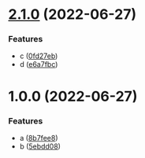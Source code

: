 # [2.1.0](https://github.com/axelthat/changelog-test/compare/v1.0.0...v2.1.0) (2022-06-27)


### Features

* c ([0fd27eb](https://github.com/axelthat/changelog-test/commit/0fd27ebc70912257505a5a8b4caf323ef6ac24d0))
* d ([e6a7fbc](https://github.com/axelthat/changelog-test/commit/e6a7fbc7851cab9908f782e2d7b84997194e141d))



# 1.0.0 (2022-06-27)


### Features

* a ([8b7fee8](https://github.com/axelthat/changelog-test/commit/8b7fee82fc50f5d9517f4bd22f23e1cee91ff58a))
* b ([5ebdd08](https://github.com/axelthat/changelog-test/commit/5ebdd08823bf36cb75cef72ef5a57125ae46183b))



